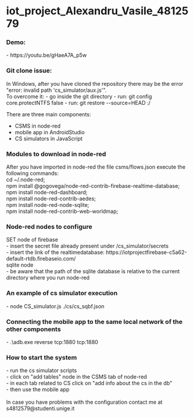 # iot_project_Alexandru_Vasile_4812579


<h3>Demo:</h3>
- https://youtu.be/gHaeA7A_p5w

<h3>Git clone issue:</h3>
In Windows, after you have cloned the repository there may be the error "error: invalid path 'cs_simulator/aux.js'".<br>
To overcome it:
- go inside the git directory
- run: git config core.protectNTFS false
- run: git restore --source=HEAD :/


There are three main components:
- CSMS in node-red
- mobile app in AndroidStudio
- CS simulators in JavaScript

<h3>Modules to download in node-red</h3> 
After you have imported in node-red the file csms/flows.json execute the following commands:<br>
cd ~/.node-red;<br>
npm install @gogovega/node-red-contrib-firebase-realtime-database;<br>
npm install node-red-dashboard;<br>
npm install node-red-contrib-aedes;<br>
npm install node-red-node-sqlite;<br>
npm install node-red-contrib-web-worldmap;<br>

<h3>Node-red nodes to configure</h3>
SET node of firebase<br>
- insert the secret file already present under /cs_simulator/secrets<br>
- insert the link of the realtimedatabase: https://iotprojectfirebase-c5a62-default-rtdb.firebaseio.com/<br>
sqlite node<br>
- be aware that the path of the sqlite database is relative to the current directory where you run node-red


<h3>An example of cs simulator execution</h3>
- node CS_simulator.js ./cs/cs_sqbf.json

<h3>Connecting the mobile app to the same local network of the other components</h3>
- .\adb.exe reverse tcp:1880 tcp:1880

<h3>How to start the system</h3>
- run the cs simulator scripts<br>
- click on "add tables" node in the CSMS tab of node-red<br>
- in each tab related to CS click on "add info about the cs in the db"<br>
- then use the mobile app<br>
<br>
In case you have problems with the configuration contact me at s4812579@studenti.unige.it
